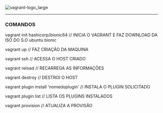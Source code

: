 
![vagrant-logo_large](https://github.com/user-attachments/assets/5f3f4b28-1e5f-4aab-af42-0adf73e4015d)






-----------------------------------------------------------------------------------------------------------

### COMANDOS ###

vagrant init hashicorp/bionic64     // INICIA O VAGRANT E FAZ DOWNLOAD DA ISO DO S.O ubuntu bionic

vagrant up // FAZ CRIAÇÃO DA MAQUINA 

vagrant ssh // ACESSA O HOST CRIADO

vagrant reload // RECARREGA AS INFORMAÇÕES

vagrant destroy // DESTROI O HOST

vagrant plugin install 'nomedoplugin' // INSTALA O PLUGIN SOLICITADO 

vagrant plugin list // LISTA OS PLUGINS INSTALADOS

vagrant provision // ATUALIZA A PROVISÃO
